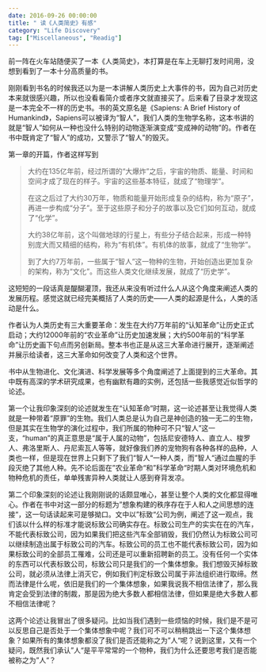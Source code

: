 ```yaml
---
date: 2016-09-26 00:00:00
title: " 读《人类简史》有感"
category: "Life Discovery"
tag: ["Miscellaneous", "Readig"]
---
```


前一阵在火车站随便买了一本《人类简史》，本打算是在车上无聊打发时间用，没想到看到了一本十分高质量的书。

刚刚看到书名的时候我还以为是一本讲解人类历史上大事件的书，因为自己对历史本来就很感兴趣，所以也没看看简介或者序文就直接买了。后来看了目录才发现这是一本完全不一样的历史书。书的英文原名是《Sapiens: A Brief History of Humankind》，Sapiens可以被译为“智人”，我们人类的生物学名称，这本书讲的就是“智人”如何从一种也没什么特别的动物逐渐演变成“变成神的动物”的。作者在书中既肯定了“智人”的成功，又警示了“智人”的毁灭。

第一章的开篇，作者这样写到

>大约在135亿年前，经过所谓的“大爆炸”之后，宇宙的物质、能量、时间和空间才成了现在的样子。宇宙的这些基本特征，就成了“物理学”。
>
>在这之后过了大约30万年，物质和能量开始形成复杂的结构，称为“原子”，再进一步构成“分子”。至于这些原子和分子的故事以及它们如何互动，就成了“化学”。
>
>大约38亿年前，这个叫做地球的行星上，有些分子结合起来，形成一种特别庞大而又精细的结构，称为“有机体”。有机体的故事，就成了“生物学”。
>
>到了大约7万年前，一些属于“智人”这一物种的生物，开始创造出更加复杂的架构，称为“文化”。而这些人类文化继续发展，就成了“历史学”。

这短短的一段话真是醍醐灌顶，我还从来没有听过什么人从这个角度来阐述人类的发展历程。感觉这就已经完美概括了人类的历史——人类的起源是什么，人类的活动是什么。

作者认为人类历史有三大重要革命：发生在大约7万年前的“认知革命”让历史正式启动；大约12000年前的“农业革命”让历史加速发展；大约500年前的“科学革命”让历史画下句点而另创新局。整本书也正是从这三大革命进行展开，逐渐阐述并展示给读者，这三大革命如何改变了人类和这个世界。

书中从生物进化、文化演进、科学发展等多个角度阐述了上面提到的三大革命。其中既有高深的学术研究成果，也有幽默有趣的实例，还包括一些我感觉近似哲学的论述。

第一个让我印象深刻的论述就发生在“认知革命”时期，这一论述甚至让我觉得人类就是一种带着“原罪”的生物。我们人类总是认为自己是神创造的独一无二的生物，但是其实在生物学的演化过程中，我们所属的物种可不只“智人”这一支，“human”的真正意思是“属于人属的动物”，包括尼安德特人、直立人、梭罗人、弗洛里斯人、丹尼索瓦人等等，就好像我们养的宠物狗有各种各样的品种，人类也一样，但是现在世界上只剩下了我们“智人“一种人类，而”智人“通过血腥的手段灭绝了其他人种。先不论后面在”农业革命“和”科学革命“时期人类对环境危机和物种危机的责任，单单残害异种人类就让人感到脊背发凉。

第二个印象深刻的论述让我刚刚说的话颇显唯心，甚至让整个人类的文化都显得唯心。作者在书中对这一部分的标题为”想象构建的秩序存在于人和人之间思想的连接“，这一句话读起来可是够拗口。文中以”标致“公司为例，阐述了这一观点，我们该以什么样的标准才能说标致公司确实存在。标致公司生产的实实在在的汽车，不能代表标致公司，因为如果我们把这些汽车全部销毁，我们仍然认为标致公司可以继续制造出属于标致公司的汽车。标致公司的员工也不能代表标致公司，因为如果标致公司的全部员工罹难，公司还是可以重新招聘新的员工。没有任何一个实体的东西可以代表标致公司，标致公司只是我们的一个集体想象。我们想毁灭掉标致公司，就必须从法律上消灭它，例如我们判定标致公司属于非法组织进行取缔。然而法律是什么呢，依旧是我们的一个集体想象，如果我说我不相信法律了，那么我肯定会受到法律的制裁，那是因为绝大多数人都相信法律，但如果是绝大多数人都不相信法律呢？

这两个论述让我冒出了很多疑问。比如当我们遇到一些烦恼的时候，我们是不是可以反思自己是否处于一个集体想象中呢？我们可不可以稍稍跳出一下这个集体想象？如果所有的集体想象都没了我们是否还能称之为”人“呢？说到这里，又有一个疑问，既然我们承认”人“是平平常常的一个物种，我们为什么还要思考我们是否能被称之为”人“？